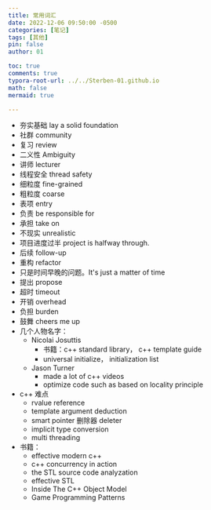 ```yaml
---
title: 常用词汇
date: 2022-12-06 09:50:00 -0500
categories: [笔记]
tags: [其他]
pin: false
author: 01

toc: true
comments: true
typora-root-url: ../../Sterben-01.github.io
math: false
mermaid: true

---
```


- 夯实基础 lay a solid foundation
- 社群 community
- 复习 review
- 二义性 Ambiguity
- 讲师 lecturer
- 线程安全 thread safety
- 细粒度 fine-grained
- 粗粒度 coarse
- 表项 entry
- 负责 be responsible for
- 承担 take on
- 不现实 unrealistic
- 项目进度过半 project is halfway through.
- 后续 follow-up
- 重构 refactor
- 只是时间早晚的问题。It's just a matter of time
- 提出 propose
- 超时 timeout
- 开销 overhead
- 负担 burden
- 鼓舞 cheers me up
- 几个人物名字：
  - Nicolai Josuttis
    - 书籍：c++ standard library， c++ template guide
    - universal initialize， initialization list
  - Jason Turner 
    - made a lot of c++ videos
    - optimize code such as based on locality principle
- c++ 难点
  - rvalue reference
  - template argument deduction
  - smart pointer 删除器 deleter
  - implicit type conversion
  - multi threading
- 书籍：
  - effective modern c++
  - c++ concurrency in action
  - the STL source code analyzation
  - effective STL
  - Inside The C++ Object Model
  - Game Programming Patterns

